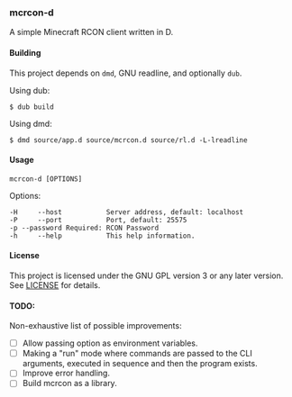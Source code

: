 ### mcrcon-d

A simple Minecraft RCON client written in D.

#### Building

This project depends on `dmd`, GNU readline, and optionally `dub`.

Using dub:

```
$ dub build
```

Using dmd:

```
$ dmd source/app.d source/mcrcon.d source/rl.d -L-lreadline
```

#### Usage

`mcrcon-d [OPTIONS]`

Options:
```
-H     --host           Server address, default: localhost
-P     --port           Port, default: 25575
-p --password Required: RCON Password
-h     --help           This help information.
```

#### License

This project is licensed under the GNU GPL version 3 or any later version. See [LICENSE](./LICENSE) for details.

#### TODO:

Non-exhaustive list of possible improvements:

- [ ] Allow passing option as environment variables.
- [ ] Making a "run" mode where commands are passed to the CLI arguments, executed in sequence and then the program exists.
- [ ] Improve error handling.
- [ ] Build mcrcon as a library.